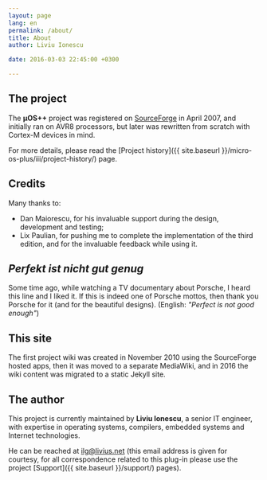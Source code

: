 ```yaml
---
layout: page
lang: en
permalink: /about/
title: About
author: Liviu Ionescu

date: 2016-03-03 22:45:00 +0300

---
```


## The project

The **µOS++** project was registered on [SourceForge](http://sourceforge.net/projects/micro-os-plus/) in April 2007, and initially ran on AVR8 processors, but later was rewritten from scratch with Cortex-M devices in mind.

For more details, please read the [Project history]({{ site.baseurl }}/micro-os-plus/iii/project-history/) page.

## Credits

Many thanks to:

  * Dan Maiorescu, for his invaluable support during the design, development and testing;
  * Lix Paulian, for pushing me to complete the implementation of the third edition, and for the invaluable feedback while using it.

## _Perfekt ist nicht gut genug_

Some time ago, while watching a TV documentary about Porsche, I heard this line and I liked it. If this is indeed one of Porsche mottos, then thank you Porsche for it (and for the beautiful designs). (English: _"Perfect is not good enough"_)

## This site

The first project wiki was created in November 2010 using the SourceForge hosted apps, then it was moved to a separate MediaWiki, and in 2016 the wiki content was migrated to a static Jekyll site.

## The author

This project is currently maintained by **Liviu Ionescu**, a senior IT engineer, with expertise in operating systems, compilers, embedded systems and Internet technologies.

He can be reached at [ilg@livius.net](mailto:ilg@livius.net) (this email address is given for courtesy, for all correspondence related to this plug-in please use the project [Support]({{ site.baseurl }}/support/) pages).
